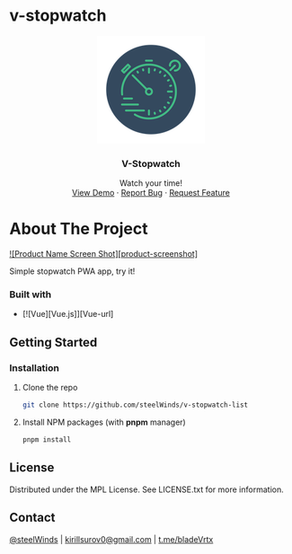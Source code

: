# v-stopwatch

<div align="center">
  <a href="https://v-stopwatch-list.vercel.app/">
    <img src="public/192.png">
  </a>

  <h3 align="center">V-Stopwatch</h3>

  <p align="center">
    Watch your time!
    <br />
    <a href="https://v-stopwatch-list.vercel.app/">View Demo</a>
    ·
    <a href="https://github.com/steelWinds/v-stopwatch-list/issues">Report Bug</a>
    ·
    <a href="https://github.com/steelWinds/v-stopwatch-list/issues">Request Feature</a>
  </p>
</div>

# About The Project
[![Product Name Screen Shot][product-screenshot]](https://v-stopwatch-list.vercel.app/)

Simple stopwatch PWA app, try it!

### Built with
* [![Vue][Vue.js]][Vue-url]

## Getting Started

### Installation
1. Clone the repo
   ```bash
   git clone https://github.com/steelWinds/v-stopwatch-list
   ```
2. Install NPM packages (with **pnpm** manager)
   ```bash
   pnpm install
   ```
## License

Distributed under the MPL License. See LICENSE.txt for more information.

## Contact

[@steelWinds](https://github.com/steelWinds) | kirillsurov0@gmail.com | [t.me/bladeVrtx](https://t.me/bladeVrtx)
